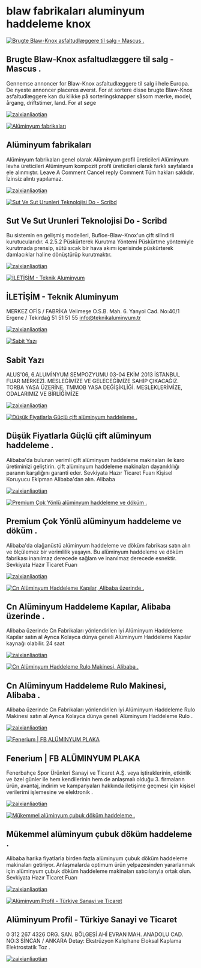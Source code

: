 # blaw fabrikaları aluminyum haddeleme knox
<a href="https://mnn.zoosnet.net/LR/Chatpre.aspx?id=MNN94995150&p=https://topgrinding.com/" target="_blank">![Brugte Blaw-Knox asfaltudlæggere til salg - Mascus .](https://github.com/technlg/images/blob/main/23.jpg)</a>
## Brugte Blaw-Knox asfaltudlæggere til salg - Mascus .
Gennemse annoncer for Blaw-Knox asfaltudlæggere til salg i hele Europa. De nyeste annoncer placeres øverst. For at sortere disse brugte Blaw-Knox asfaltudlæggere kan du klikke på sorteringsknapper såsom mærke, model, årgang, driftstimer, land. For at søge 
<a href="https://mnn.zoosnet.net/LR/Chatpre.aspx?id=MNN94995150&p=https://topgrinding.com/" target="_blank"><img src="https://github.com/technlg/images/raw/main/chat11.jpg" alt="zaixianliaotian"/></a><a href="//whatsapp.shibangsoft.com/WhatsApp.php" ><img src="https://github.com/technlg/images/raw/main/chat11.png" alt=""></a>
<a href="https://mnn.zoosnet.net/LR/Chatpre.aspx?id=MNN94995150&p=https://topgrinding.com/" target="_blank">![Alüminyum fabrikaları](https://github.com/technlg/images/blob/main/55.jpg)</a>
## Alüminyum fabrikaları
Alüminyum fabrikaları genel olarak Alüminyum profil üreticileri Alüminyum levha üreticileri Alüminyum kompozit profil üreticileri olarak farklı sayfalarda ele alınmıştır. Leave A Comment Cancel reply Comment Tüm hakları saklıdır. İzinsiz alıntı yapılamaz.
<a href="https://mnn.zoosnet.net/LR/Chatpre.aspx?id=MNN94995150&p=https://topgrinding.com/" target="_blank"><img src="https://github.com/technlg/images/raw/main/chat11.jpg" alt="zaixianliaotian"/></a><a href="//whatsapp.shibangsoft.com/WhatsApp.php" ><img src="https://github.com/technlg/images/raw/main/chat11.png" alt=""></a>
<a href="https://mnn.zoosnet.net/LR/Chatpre.aspx?id=MNN94995150&p=https://topgrinding.com/" target="_blank">![Sut Ve Sut Urunleri Teknolojisi Do - Scribd](https://github.com/technlg/images/blob/main/36.jpg)</a>
## Sut Ve Sut Urunleri Teknolojisi Do - Scribd
Bu sistemin en gelişmiş modelleri, Bufloe-Blaw-Knox'un çift silindirli kurutucularıdır. 4.2.5.2 Püskürterek Kurutma Yöntemi Püskürtme yöntemiyle kurutmada prensip, sütü sıcak bir hava akımı içerisinde püskürterek damlacıklar haline dönüştürüp kurutmaktır.
<a href="https://mnn.zoosnet.net/LR/Chatpre.aspx?id=MNN94995150&p=https://topgrinding.com/" target="_blank"><img src="https://github.com/technlg/images/raw/main/chat11.jpg" alt="zaixianliaotian"/></a><a href="//whatsapp.shibangsoft.com/WhatsApp.php" ><img src="https://github.com/technlg/images/raw/main/chat11.png" alt=""></a>
<a href="https://mnn.zoosnet.net/LR/Chatpre.aspx?id=MNN94995150&p=https://topgrinding.com/" target="_blank">![İLETİŞİM - Teknik Aluminyum](https://github.com/technlg/images/blob/main/59.jpg)</a>
## İLETİŞİM - Teknik Aluminyum
MERKEZ OFİS / FABRİKA Velimeşe O.S.B. Mah. 6. Yanyol Cad. No:40/1 Ergene / Tekirdağ 51 51 51 55 info@teknikaluminyum.tr
<a href="https://mnn.zoosnet.net/LR/Chatpre.aspx?id=MNN94995150&p=https://topgrinding.com/" target="_blank"><img src="https://github.com/technlg/images/raw/main/chat11.jpg" alt="zaixianliaotian"/></a><a href="//whatsapp.shibangsoft.com/WhatsApp.php" ><img src="https://github.com/technlg/images/raw/main/chat11.png" alt=""></a>
<a href="https://mnn.zoosnet.net/LR/Chatpre.aspx?id=MNN94995150&p=https://topgrinding.com/" target="_blank">![Sabit Yazı](https://github.com/technlg/images/blob/main/43.jpg)</a>
## Sabit Yazı
ALUS'06, 6.ALUMİNYUM SEMPOZYUMU 03-04 EKİM 2013 İSTANBUL FUAR MERKEZİ. MESLEĞİMİZE VE GELECEĞİMİZE SAHİP ÇIKACAĞIZ. TORBA YASA ÜZERİNE. TMMOB YASA DEĞİŞİKLİĞİ. MESLEKLERİMİZE, ODALARIMIZ VE BİRLİĞİMİZE
<a href="https://mnn.zoosnet.net/LR/Chatpre.aspx?id=MNN94995150&p=https://topgrinding.com/" target="_blank"><img src="https://github.com/technlg/images/raw/main/chat11.jpg" alt="zaixianliaotian"/></a><a href="//whatsapp.shibangsoft.com/WhatsApp.php" ><img src="https://github.com/technlg/images/raw/main/chat11.png" alt=""></a>
<a href="https://mnn.zoosnet.net/LR/Chatpre.aspx?id=MNN94995150&p=https://topgrinding.com/" target="_blank">![Düşük Fiyatlarla Güçlü çift alüminyum haddeleme .](https://github.com/technlg/images/blob/main/38.jpg)</a>
## Düşük Fiyatlarla Güçlü çift alüminyum haddeleme .
Alibaba'da bulunan verimli çift alüminyum haddeleme makinaları ile karo üretiminizi geliştirin. çift alüminyum haddeleme makinaları dayanıklılığı paranın karşılığını garanti eder. Sevkiyata Hazır Ticaret Fuarı Kişisel Koruyucu Ekipman Alibaba'dan alın. Alibaba
<a href="https://mnn.zoosnet.net/LR/Chatpre.aspx?id=MNN94995150&p=https://topgrinding.com/" target="_blank"><img src="https://github.com/technlg/images/raw/main/chat11.jpg" alt="zaixianliaotian"/></a><a href="//whatsapp.shibangsoft.com/WhatsApp.php" ><img src="https://github.com/technlg/images/raw/main/chat11.png" alt=""></a>
<a href="https://mnn.zoosnet.net/LR/Chatpre.aspx?id=MNN94995150&p=https://topgrinding.com/" target="_blank">![Premium Çok Yönlü alüminyum haddeleme ve döküm .](https://github.com/technlg/images/blob/main/62.jpg)</a>
## Premium Çok Yönlü alüminyum haddeleme ve döküm .
Alibaba'da olağanüstü alüminyum haddeleme ve döküm fabrikası satın alın ve ölçülemez bir verimlilik yaşayın. Bu alüminyum haddeleme ve döküm fabrikası inanılmaz derecede sağlam ve inanılmaz derecede esnektir. Sevkiyata Hazır Ticaret Fuarı
<a href="https://mnn.zoosnet.net/LR/Chatpre.aspx?id=MNN94995150&p=https://topgrinding.com/" target="_blank"><img src="https://github.com/technlg/images/raw/main/chat11.jpg" alt="zaixianliaotian"/></a><a href="//whatsapp.shibangsoft.com/WhatsApp.php" ><img src="https://github.com/technlg/images/raw/main/chat11.png" alt=""></a>
<a href="https://mnn.zoosnet.net/LR/Chatpre.aspx?id=MNN94995150&p=https://topgrinding.com/" target="_blank">![Cn Alüminyum Haddeleme Kapılar, Alibaba üzerinde .](https://github.com/technlg/images/blob/main/58.jpg)</a>
## Cn Alüminyum Haddeleme Kapılar, Alibaba üzerinde .
Alibaba üzerinde Cn Fabrikaları yönlendirilen iyi Alüminyum Haddeleme Kapılar satın al Ayrıca Kolayca dünya geneli Alüminyum Haddeleme Kapılar kaynağı olabilir. 24 saat
<a href="https://mnn.zoosnet.net/LR/Chatpre.aspx?id=MNN94995150&p=https://topgrinding.com/" target="_blank"><img src="https://github.com/technlg/images/raw/main/chat11.jpg" alt="zaixianliaotian"/></a><a href="//whatsapp.shibangsoft.com/WhatsApp.php" ><img src="https://github.com/technlg/images/raw/main/chat11.png" alt=""></a>
<a href="https://mnn.zoosnet.net/LR/Chatpre.aspx?id=MNN94995150&p=https://topgrinding.com/" target="_blank">![Cn Alüminyum Haddeleme Rulo Makinesi, Alibaba .](https://github.com/technlg/images/blob/main/36.jpg)</a>
## Cn Alüminyum Haddeleme Rulo Makinesi, Alibaba .
Alibaba üzerinde Cn Fabrikaları yönlendirilen iyi Alüminyum Haddeleme Rulo Makinesi satın al Ayrıca Kolayca dünya geneli Alüminyum Haddeleme Rulo .
<a href="https://mnn.zoosnet.net/LR/Chatpre.aspx?id=MNN94995150&p=https://topgrinding.com/" target="_blank"><img src="https://github.com/technlg/images/raw/main/chat11.jpg" alt="zaixianliaotian"/></a><a href="//whatsapp.shibangsoft.com/WhatsApp.php" ><img src="https://github.com/technlg/images/raw/main/chat11.png" alt=""></a>
<a href="https://mnn.zoosnet.net/LR/Chatpre.aspx?id=MNN94995150&p=https://topgrinding.com/" target="_blank">![Fenerium | FB ALÜMINYUM PLAKA](https://github.com/technlg/images/blob/main/6.jpg)</a>
## Fenerium | FB ALÜMINYUM PLAKA
Fenerbahçe Spor Ürünleri Sanayi ve Ticaret A.Ş. veya iştiraklerinin, etkinlik ve özel günler ile hem kendilerinin hem de anlaşmalı olduğu 3. firmaların ürün, avantaj, indirim ve kampanyaları hakkında iletişime geçmesi için kişisel verilerimi işlemesine ve elektronik .
<a href="https://mnn.zoosnet.net/LR/Chatpre.aspx?id=MNN94995150&p=https://topgrinding.com/" target="_blank"><img src="https://github.com/technlg/images/raw/main/chat11.jpg" alt="zaixianliaotian"/></a><a href="//whatsapp.shibangsoft.com/WhatsApp.php" ><img src="https://github.com/technlg/images/raw/main/chat11.png" alt=""></a>
<a href="https://mnn.zoosnet.net/LR/Chatpre.aspx?id=MNN94995150&p=https://topgrinding.com/" target="_blank">![Mükemmel alüminyum çubuk döküm haddeleme .](https://github.com/technlg/images/blob/main/63.jpg)</a>
## Mükemmel alüminyum çubuk döküm haddeleme .
Alibaba harika fiyatlarla birden fazla alüminyum çubuk döküm haddeleme makinaları getiriyor. Anlaşmalarda optimum ürün yelpazesinden yararlanmak için alüminyum çubuk döküm haddeleme makinaları satıcılarıyla ortak olun. Sevkiyata Hazır Ticaret Fuarı
<a href="https://mnn.zoosnet.net/LR/Chatpre.aspx?id=MNN94995150&p=https://topgrinding.com/" target="_blank"><img src="https://github.com/technlg/images/raw/main/chat11.jpg" alt="zaixianliaotian"/></a><a href="//whatsapp.shibangsoft.com/WhatsApp.php" ><img src="https://github.com/technlg/images/raw/main/chat11.png" alt=""></a>
<a href="https://mnn.zoosnet.net/LR/Chatpre.aspx?id=MNN94995150&p=https://topgrinding.com/" target="_blank">![Alüminyum Profil - Türkiye Sanayi ve Ticaret](https://github.com/technlg/images/blob/main/6.jpg)</a>
## Alüminyum Profil - Türkiye Sanayi ve Ticaret
0 312 267 4326 ORG. SAN. BÖLGESİ AHİ EVRAN MAH. ANADOLU CAD. NO:3 SİNCAN / ANKARA Detay: Ekstrüzyon Kalıphane Eloksal Kaplama Elektrostatik Toz .
<a href="https://mnn.zoosnet.net/LR/Chatpre.aspx?id=MNN94995150&p=https://topgrinding.com/" target="_blank"><img src="https://github.com/technlg/images/raw/main/chat11.jpg" alt="zaixianliaotian"/></a><a href="//whatsapp.shibangsoft.com/WhatsApp.php" ><img src="https://github.com/technlg/images/raw/main/chat11.png" alt=""></a>
